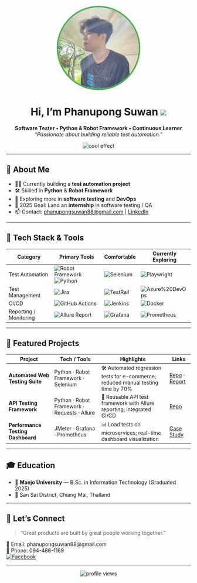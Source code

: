 <!-- Banner / Cover -->
<p align="center">
  <img src="picture/king.jpg" width="220" style="border-radius:50%;border:4px solid #4CAF50;" alt="phanupongsuwan"/>
</p>

<h1 align="center">Hi, I’m <strong>Phanupong Suwan</strong> <img height="30" src="https://em-content.zobj.net/thumbs/120/apple/354/waving-hand_1f44b.png" /></h1>

<p align="center">
  <strong>Software Tester • Python & Robot Framework • Continuous Learner</strong><br/>
  <em>“Passionate about building reliable test automation.”</em>
</p>

<p align="center">
  <img src="https://media.giphy.com/media/26AHONQ79FdWZhAI0/giphy.gif" width="300" alt="cool effect"/>
</p>

---

## 🚀 About Me
- 🧑‍💻 Currently building a **test automation project**  
- 🛠 Skilled in **Python** & **Robot Framework**  
- 🌱 Exploring more in **software testing** and **DevOps**  
- 🎯 2025 Goal: Land an **internship** in software testing / QA  
- 📫 Contact: phanupongsuwan88@gmail.com | [LinkedIn](https://www.instagram.com/ssstephenking_/)

---

## 🧰 Tech Stack & Tools
<div align="center">

| Category | Primary Tools | Comfortable | Currently Exploring |
|----------|---------------|-------------|---------------------|
| Test Automation | ![Robot Framework](https://img.shields.io/badge/Robot%20Framework-000000?logo=robotframework&logoColor=white) ![Python](https://img.shields.io/badge/Python-3776AB?logo=python&logoColor=white) | ![Selenium](https://img.shields.io/badge/Selenium-43B02A?logo=selenium&logoColor=white) | ![Playwright](https://img.shields.io/badge/Playwright-2EAD33?logo=playwright&logoColor=white) |
| Test Management | ![Jira](https://img.shields.io/badge/Jira-0052CC?logo=jira&logoColor=white) | ![TestRail](https://img.shields.io/badge/TestRail-00A3E0?logoColor=white) | ![Azure%20DevOps](https://img.shields.io/badge/Azure%20DevOps-0078D7?logo=azuredevops&logoColor=white) |
| CI/CD | ![GitHub Actions](https://img.shields.io/badge/GitHub%20Actions-2088FF?logo=githubactions&logoColor=white) | ![Jenkins](https://img.shields.io/badge/Jenkins-D24939?logo=jenkins&logoColor=white) | ![Docker](https://img.shields.io/badge/Docker-2496ED?logo=docker&logoColor=white) |
| Reporting / Monitoring | ![Allure Report](https://img.shields.io/badge/Allure-FF4C4C?logoColor=white) | ![Grafana](https://img.shields.io/badge/Grafana-F46800?logo=grafana&logoColor=white) | ![Prometheus](https://img.shields.io/badge/Prometheus-E6522C?logo=prometheus&logoColor=white) |

</div>

---

## 📌 Featured Projects
| Project | Tech / Tools | Highlights | Links |
|---------|--------------|------------|-------|
| **Automated Web Testing Suite** | Python · Robot Framework · Selenium | 🛠 Automated regression tests for e-commerce; reduced manual testing time by 70% | [Repo](⟪url⟫) · [Report](⟪url⟫) |
| **API Testing Framework** | Python · Robot Framework · Requests · Allure | 🔗 Reusable API test framework with Allure reporting; integrated CI/CD | [Repo](⟪url⟫) |
| **Performance Testing Dashboard** | JMeter · Grafana · Prometheus | 📊 Load tests on microservices; real-time dashboard visualization | [Case Study](⟪url⟫) |

---

## 🎓 Education
- 🏫 **Maejo University** — B.Sc. in Information Technology (Graduated 2025)  
- 📍 San Sai District, Chiang Mai, Thailand

---

## 🤝 Let’s Connect
> “Great products are built by great people working together.”

<p>
💌 Email: phanupongsuwan88@gmail.com <br/>
📱 Phone: 094-486-1169 <br/>
<a href="https://www.facebook.com/phanupong.suwan.77/" target="_blank">
  <img src="https://img.shields.io/badge/Facebook-1877F2?logo=facebook&logoColor=white" alt="Facebook">
</a>
</p>


---

<p align="center">
  <img src="https://komarev.com/ghpvc/?username=⟪USERNAME⟫&style=flat-square" alt="profile views"/>
</p>
